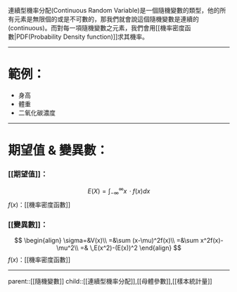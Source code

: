 連續型機率分配(Continuous Random Variable)是一個隨機變數的類型，他的所有元素是無限個的或是不可數的，那我們就會說這個隨機變數是連續的(continuous)。而對每一項隨機變數之元素，我們會用[[機率密度函數|PDF(Probability Density function)]]求其機率。
- - -
# 範例：
- 身高
- 體重
- 二氧化碳濃度
- - - 
# 期望值 & 變異數：
### [[期望值]]：
$$
E(X)=\int^\infty_{-\infty}x\,· f(x)dx
$$
$f(x)$：[[機率密度函數]]
### [[變異數]]：
$$
\begin{align}
\sigma=&V(x)\\
=&\sum (x-\mu)^2f(x)\\
=&\sum x^2f(x)-\mu^2\\
=& \,E(x^2)-(E(x))^2
\end{align}
$$
$f(x)$：[[機率密度函數]]
- - -
parent::[[隨機變數]]
child::[[連續型機率分配]],[[母體參數]],[[樣本統計量]]